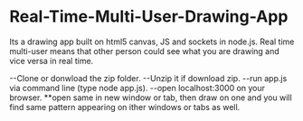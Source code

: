 # Real-Time-Multi-User-Drawing-App
Its a drawing app built on html5 canvas, JS and sockets in node.js. Real time multi-user means that other person could see what you are drawing and vice versa in real time.


--Clone or donwload the zip folder.
--Unzip it if download zip.
--run app.js via command line (type node app.js).
--open localhost:3000 on your browser.
**open same in new window or tab, then draw on one and you will find same pattern appearing on ither windows or tabs as well.
